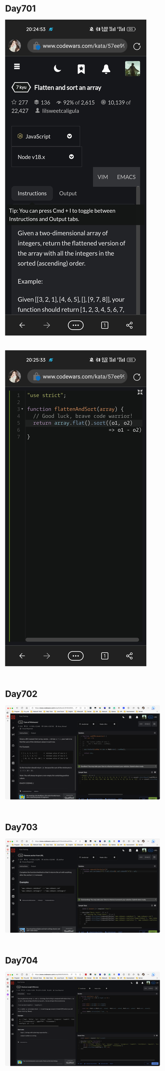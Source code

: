 # Day701

![day701(1)](2306img.assets/day701(1).jpg)

&nbsp;

![day701(2)](2306img.assets/day701(2).jpg)

&nbsp;

# Day702

![day702](2306img.assets/day702.png)

&nbsp;

# Day703

![day703](2306img.assets/day703.png)

&nbsp;

# Day704

![day704](2306img.assets/day704.png)